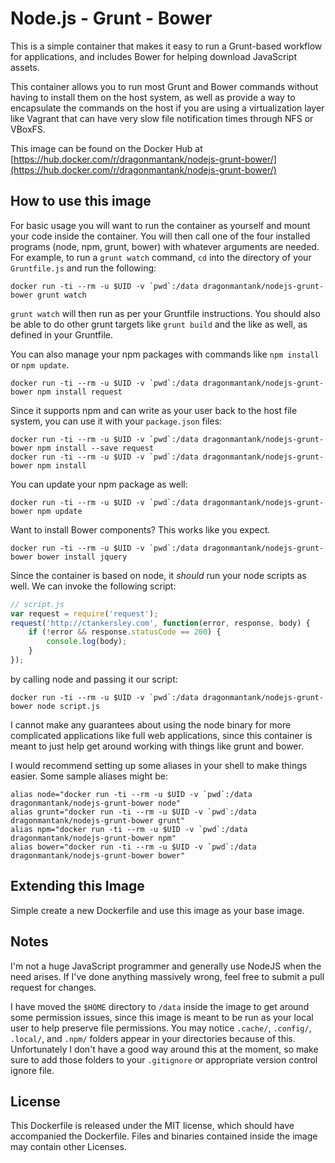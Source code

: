 # Node.js - Grunt - Bower 

This is a simple container that makes it easy to run a Grunt-based workflow for applications, and includes Bower for
helping download JavaScript assets.

This container allows you to run most Grunt and Bower commands without having to install them on the host system, as 
well as provide a way to encapsulate the commands on the host if you are using a virtualization layer like Vagrant that 
can have very slow file notification times through NFS or VBoxFS.

This image can be found on the Docker Hub at [https://hub.docker.com/r/dragonmantank/nodejs-grunt-bower/](https://hub.docker.com/r/dragonmantank/nodejs-grunt-bower/)

## How to use this image

For basic usage you will want to run the container as yourself and mount your code inside the container. You will then
call one of the four installed programs (node, npm, grunt, bower) with whatever arguments are needed. For example, to 
run a `grunt watch` command, `cd` into the directory of your `Gruntfile.js` and run the following:

    docker run -ti --rm -u $UID -v `pwd`:/data dragonmantank/nodejs-grunt-bower grunt watch
    
`grunt watch` will then run as per your Gruntfile instructions. You should also be able to do other grunt targets like
`grunt build` and the like as well, as defined in your Gruntfile.

You can also manage your npm packages with commands like `npm install` or `npm update`. 

    docker run -ti --rm -u $UID -v `pwd`:/data dragonmantank/nodejs-grunt-bower npm install request
    
Since it supports npm and can write as your user back to the host file system, you can use it with your `package.json` files:

    docker run -ti --rm -u $UID -v `pwd`:/data dragonmantank/nodejs-grunt-bower npm install --save request
    docker run -ti --rm -u $UID -v `pwd`:/data dragonmantank/nodejs-grunt-bower npm install
    
You can update your npm package as well:
    
    docker run -ti --rm -u $UID -v `pwd`:/data dragonmantank/nodejs-grunt-bower npm update
    
Want to install Bower components? This works like you expect.

    docker run -ti --rm -u $UID -v `pwd`:/data dragonmantank/nodejs-grunt-bower bower install jquery
    
Since the container is based on node, it _should_ run your node scripts as well. We can invoke the following script:
 
```javascript
// script.js
var request = require('request');
request('http://ctankersley.com', function(error, response, body) {
    if (!error && response.statusCode == 200) {
        console.log(body);
    }
});
```

by calling node and passing it our script:

    docker run -ti --rm -u $UID -v `pwd`:/data dragonmantank/nodejs-grunt-bower node script.js
    
I cannot make any guarantees about using the node binary for more complicated applications like full web applications,
since this container is meant to just help get around working with things like grunt and bower.
    
I would recommend setting up some aliases in your shell to make things easier. Some sample aliases might be:

    alias node="docker run -ti --rm -u $UID -v `pwd`:/data dragonmantank/nodejs-grunt-bower node"
    alias grunt="docker run -ti --rm -u $UID -v `pwd`:/data dragonmantank/nodejs-grunt-bower grunt"
    alias npm="docker run -ti --rm -u $UID -v `pwd`:/data dragonmantank/nodejs-grunt-bower npm"
    alias bower="docker run -ti --rm -u $UID -v `pwd`:/data dragonmantank/nodejs-grunt-bower bower"
    
## Extending this Image

Simple create a new Dockerfile and use this image as your base image.

## Notes

I'm not a huge JavaScript programmer and generally use NodeJS when the need arises. If I've done anything massively wrong,
feel free to submit a pull request for changes.

I have moved the `$HOME` directory to `/data` inside the image to get around some permission issues, since this image
is meant to be run as your local user to help preserve file permissions. You may notice `.cache/`, `.config/`, `.local/`,
and `.npm/` folders appear in your directories because of this. Unfortunately I don't have a good way around this at
the moment, so make sure to add those folders to your `.gitignore` or appropriate version control ignore file.

## License

This Dockerfile is released under the MIT license, which should have accompanied the Dockerfile. Files and
binaries contained inside the image may contain other Licenses. 